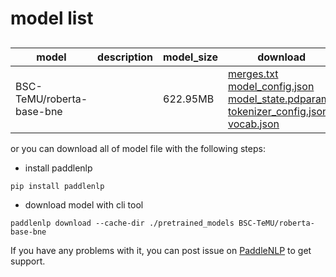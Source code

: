 #  model list

##  

| model  | description | model_size  | download         |
| --- | --- | --- | --- |
|BSC-TeMU/roberta-base-bne|  | 622.95MB | [merges.txt](https://bj.bcebos.com/paddlenlp/models/community/BSC-TeMU/roberta-base-bne/merges.txt)<br>[model_config.json](https://bj.bcebos.com/paddlenlp/models/community/BSC-TeMU/roberta-base-bne/model_config.json)<br>[model_state.pdparams](https://bj.bcebos.com/paddlenlp/models/community/BSC-TeMU/roberta-base-bne/model_state.pdparams)<br>[tokenizer_config.json](https://bj.bcebos.com/paddlenlp/models/community/BSC-TeMU/roberta-base-bne/tokenizer_config.json)<br>[vocab.json](https://bj.bcebos.com/paddlenlp/models/community/BSC-TeMU/roberta-base-bne/vocab.json) |

or you can download all of model file with the following steps:

* install paddlenlp

```shell
pip install paddlenlp
```

* download model with cli tool

```shell
paddlenlp download --cache-dir ./pretrained_models BSC-TeMU/roberta-base-bne
```

If you have any problems with it, you can post issue on [PaddleNLP](https://github.com/PaddlePaddle/PaddleNLP) to get support.
